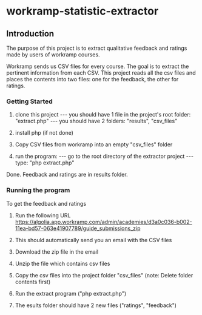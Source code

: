 # workramp-statistic-extractor

## Introduction
The purpose of this project is to extract qualitative feedback and ratings made by users of workramp courses. 

Workramp sends us CSV files for every course. The goal is to extract the pertinent information from each CSV. This project reads all the csv files and places the contents into two files: one for the feedback, the other for ratings.

### Getting Started

1. clone this project
--- you should have 1 file in the project's root folder: "extract.php"
--- you should have 2 folders: "results", "csv_files"

2. install php (if not done)

3. Copy CSV files from workramp into an empty "csv_files" folder
3. run the program:
--- go to the root directory of the extractor project 
--- type: "php extract.php"

Done. Feedback and ratings are in results folder.

### Running the program

To get the feedback and ratings

1. Run the following URL
https://algolia.app.workramp.com/admin/academies/d3a0c036-b002-11ea-bd57-063e41907789/guide_submissions_zip

2. This should automatically send you an email with the CSV files

3. Download the zip file in the email

4. Unzip the file which contains csv files

5. Copy the csv files into the project folder "csv_files" (note: Delete folder contents first)

6. Run the extract program ("php extract.php")

7. The esults folder should have 2 new files ("ratings", "feedback")

